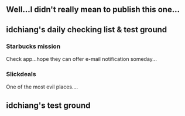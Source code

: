 ## Well...I didn't really mean to publish this one...

## idchiang's daily checking list & test ground
### Starbucks mission
Check app...hope they can offer e-mail notification someday...
### Slickdeals
One of the most evil places....
## idchiang's test ground
